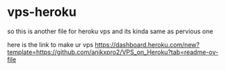 # vps-heroku
so this is another file for heroku vps and its kinda same as pervious one

here is the link to make ur vps
https://dashboard.heroku.com/new?template=https://github.com/anikxpro2/VPS_on_Heroku?tab=readme-ov-file
